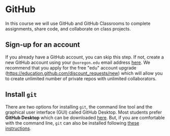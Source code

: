 # GitHub

In this course we will use GitHub and GitHub Classrooms to complete assignments, share code, and collaborate on class projects. 

## Sign-up for an account

If you already have a GitHub account, you can skip this step. If not, create a new GitHub account using your `@uoregon.edu` email address [here](https://github.com/signup?ref_cta=Sign+up&ref_loc=header+logged+out&ref_page=%2F&source=header-home). We recommend that you apply for the free "edu" account upgrade (https://education.github.com/discount_requests/new) which will allow you to create unlimited number of private repos with unlimited collaborators.

## Install `git`

There are two options for installing `git`, the command line tool and the graphical user interface (GUI) called GitHub Desktop. Most students prefer **GitHub Desktop** which can be downloaded [here](https://desktop.github.com/). But, if you are comfortable with the command line, `git` can also be installed following [these instructions](https://git-scm.com/book/en/v2/Getting-Started-Installing-Git). 